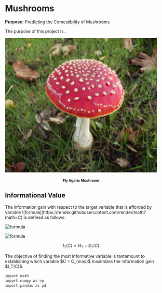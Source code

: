 # Mushrooms
<strong>Purpose:</strong> Predicting the Comestibility of Mushrooms

The purpose of this project is .

<p align="center">
    <img src="https://raw.githubusercontent.com/JerryGreenough/Mushrooms/master/images/fly_agaric.jpg" width="782" height="444">  
</p>

<p align="center">
    <strong><small>Fly Agaric Mushroom</small></strong>
</p>

## Informational Value


<p>The information gain   
 with respect to the target variable that is afforded by variable ![formula](https://render.githubusercontent.com/render/math?math=C)
 is defined as follows:</p>
 
 
 
 ![formula](https://render.githubusercontent.com/render/math?math=C)
 
 ![formula](https://render.githubusercontent.com/render/math?math=I_T(C)=H_T-S_T(C))

$$I_T(C) =  H_T - S_T(C) $$


<p>The objective of finding the most informative variable is tantamount 
to establishing which variable $C = C_{max}$ maximizes the information gain $I_T(C)$.</p>

```
import math
import numpy as np
import pandas as pd
```

